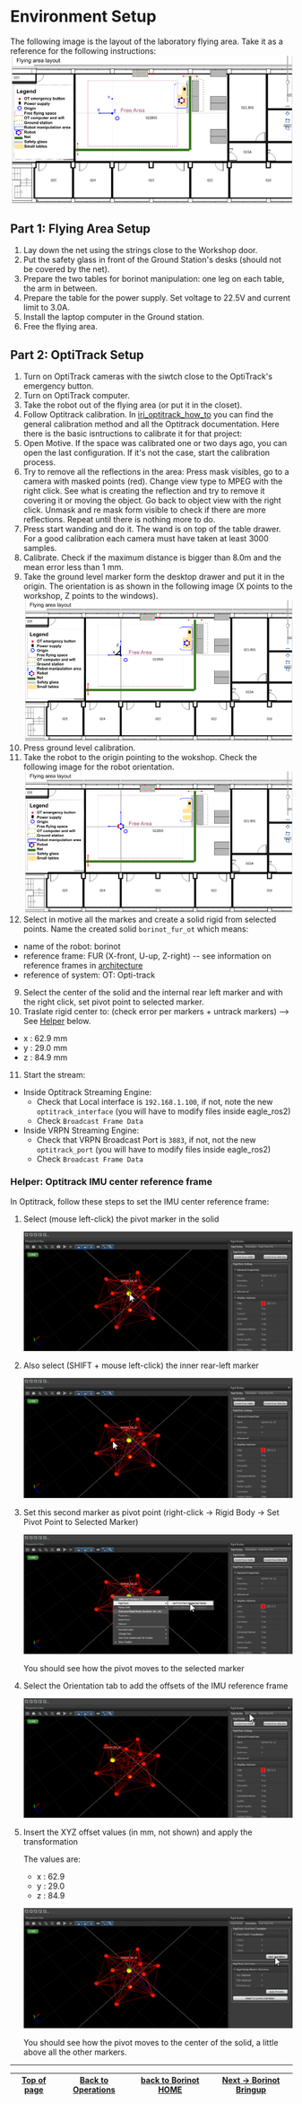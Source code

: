 # Environment Setup
The following image is the layout of the laboratory flying area. Take it as a reference for the following instructions:
![ot_flying_area_layout](../media/ot_flying_area_layout.png)

## Part 1: Flying Area Setup
1. Lay down the net using the strings close to the Workshop door.
2. Put the safety glass in front of the Ground Station's desks (should not be covered by the net).
3. Prepare the two tables for borinot manipulation: one leg on each table, the arm in between.
4. Prepare the table for the power supply. Set voltage to 22.5V and current limit to 3.0A.
5. Install the laptop computer in the Ground station.
6. Free the flying area.


## Part 2: OptiTrack Setup
1. Turn on OptiTrack cameras with the siwtch close to the OptiTrack's emergency button.
2. Turn on OptiTrack computer.
3. Take the robot out of the flying area (or put it in the closet).
4. Follow Optitrack calibration. In [iri_optitrack_how_to](https://gitlab.iri.upc.edu/labrobotica/ros/sensors/optitrack/iri_optitrack_how_to) you can find the general calibration method and all the Optitrack documentation. Here there is the basic isntructions to calibrate it for that project:
1. Open Motive. If the space was calibrated one or two days ago, you can open the last configuration. If it's not the case, start the calibration process.
2. Try to remove all the reflections in the area: Press mask visibles, go to a camera with masked points (red). Change view type to MPEG with the right click. See what is creating the reflection and try to remove it covering it or moving the object. Go back to object view with the right click. Unmask and re mask form visible to check if there are more reflections. Repeat until there is nothing more to do.
3. Press start wanding and do it. The wand is on top of the table drawer. For a good calibration each camera must have taken at least 3000 samples.
4. Calibrate. Check if the maximum distance is bigger than 8.0m and the mean error less than 1 mm.
5. Take the ground level marker form the desktop drawer and put it in the origin. The orientation is as shown in the following image (X points to the workshop, Z points to the windows).
![ot_optitrack_ground_level](../media/ot_optitrack_ground_level.png)
6. Press ground level calibration.
7. Take the robot to the origin pointing to the wokshop. Check the following image for the robot orientation.
![ot_borinot_solid_rigid](../media/ot_borinot_solid_rigid.png)
8. Select in motive all the markes and create a solid rigid from selected points. Name the created solid `borinot_fur_ot` which means:
  - name of the robot: borinot
  - reference frame: FUR (X-front, U-up, Z-right) -- see information on reference frames in [architecture](../architecture/README.md#software-for-state-estimation)
  - reference of system: OT: Opti-track
9. Select the center of the solid and the internal rear left marker and with the right click, set pivot point to selected marker.
10. Traslate rigid center to: (check error per markers + untrack markers) --> See [Helper](#helper-optitrack-imu-center-reference-frame) below.
  - x : 62.9 mm
  - y : 29.0 mm
  - z : 84.9 mm
11. Start the stream:
   - Inside Optitrack Streaming Engine:
     - Check that Local interface is `192.168.1.100`, if not, note the new `optitrack_interface` (you will have to modify files inside eagle_ros2) 
     - Check `Broadcast Frame Data`
   - Inside VRPN Streaming Engine:
     - Check that VRPN Broadcast Port is `3883`, if not, not the new `optitrack_port` (you will have to modify files inside eagle_ros2)
     - Check `Broadcast Frame Data`

### **Helper: Optitrack IMU center reference frame**

In Optitrack, follow these steps to set the IMU center reference frame:

1. Select (mouse left-click) the pivot marker in the solid

   ![Optitrack 1](../media/Optitrack_1.png)

2. Also select (SHIFT + mouse left-click) the inner rear-left marker 

   ![Optitrack 2](../media/Optitrack_2.png)

1. Set this second marker as pivot point (right-click -> Rigid Body -> Set Pivot Point to Selected Marker)

   ![Optitrack 3](../media/Optitrack_3.png)

   You should see how the pivot moves to the selected marker

1. Select the Orientation tab to add the offsets of the IMU reference frame

   ![Optitrack 4](../media/Optitrack_4.png)

5. Insert the XYZ offset values (in mm, not shown) and apply the transformation

   The values are:
      - x : 62.9
      - y : 29.0
      - z : 84.9

   ![Optitrack 5](../media/Optitrack_5.png)

   You should see how the pivot moves to the center of the solid, a little above all the other markers.







<!-- # Preflight safety check list

Before each flight, it's important to perform a series of checks to ensure that the UAM is safe to operate. Follow the procedures outlined in the [preflight.md](preflight.md) file to complete these checks.

### Optitrack fusion

The [optitrack.md](optitrack.md) file provides a procedure for fusing the position of the OptiTrack system with the PX4's EKF2 module. -->


---
| [Top of page](#environment-setup) | [Back to Operations](./README.md) | [back to Borinot HOME](../README.md) | [Next → Borinot Bringup](2_borinot_bringup.md) |
| --- | --- | --- | --- |
